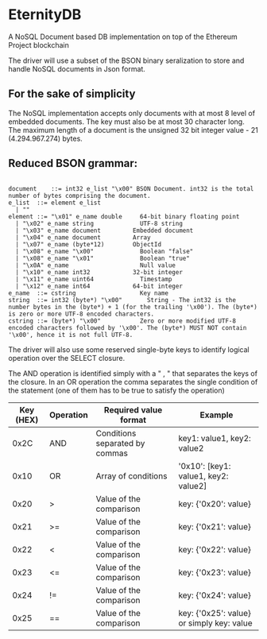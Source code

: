 # EternityDB
A NoSQL Document based DB implementation on top of the Ethereum Project blockchain

The driver will use a subset of the BSON binary seralization to store and handle NoSQL documents in Json format.

For the sake of simplicity
--------------------------
The NoSQL implementation accepts only documents with at most 8 level of embedded documents.
The key must also be at most 30 character long.
The maximum length of a document is the unsigned 32 bit integer value - 21 (4.294.967.274) bytes.


Reduced BSON grammar:
-------------
<pre><code>
document	::=	int32 e_list "\x00"	BSON Document. int32 is the total number of bytes comprising the document.
e_list	::=	element e_list
  |	""
element	::=	"\x01" e_name double	 64-bit binary floating point
  |	"\x02" e_name string	         UTF-8 string
  |	"\x03" e_name document	       Embedded document
  |	"\x04" e_name document	       Array
  |	"\x07" e_name (byte*12)	       ObjectId
  |	"\x08" e_name "\x00"	         Boolean "false"
  |	"\x08" e_name "\x01"	         Boolean "true"
  |	"\x0A" e_name	                 Null value
  |	"\x10" e_name int32	           32-bit integer
  |	"\x11" e_name uint64	         Timestamp
  |	"\x12" e_name int64	           64-bit integer
e_name	::=	cstring	                 Key name
string	::=	int32 (byte*) "\x00"	   String - The int32 is the number bytes in the (byte*) + 1 (for the trailing '\x00'). The (byte*) is zero or more UTF-8 encoded characters.
cstring	::=	(byte*) "\x00"	         Zero or more modified UTF-8 encoded characters followed by '\x00'. The (byte*) MUST NOT contain '\x00', hence it is not full UTF-8.
</code></pre>

The driver will also use some reserved single-byte keys to identify logical operation over the SELECT closure.

The AND operation is identified simply with a " , " that separates the keys of the closure.
In an OR operation the comma separates the single condition of the statement (one of them has to be true to satisfy the operation)

| Key (HEX) | Operation | Required value format | Example |
| --------- | --------- | --------------------- | ------- |
| 0x2C | AND | Conditions separated by commas | key1: value1, key2: value2 |
| 0x10 | OR | Array of conditions | '0x10': [key1: value1, key2: value2] |
| 0x20 | > | Value of the comparison | key: {'0x20': value} |
| 0x21 | >= | Value of the comparison | key: {'0x21': value} |
| 0x22 | < | Value of the comparison | key: {'0x22': value} |
| 0x23 | <= | Value of the comparison | key: {'0x23': value} |
| 0x24 | != | Value of the comparison | key: {'0x24': value} |
| 0x25 | == | Value of the comparison | key: {'0x25': value} or simply key: value |
